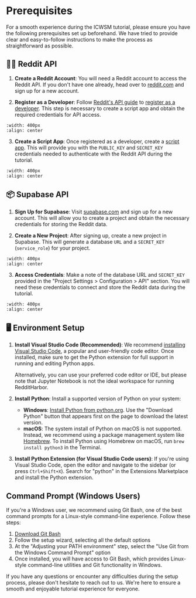 # Prerequisites

For a smooth experience during the ICWSM tutorial, please ensure you have the following prerequisites set up beforehand. We have tried to provide clear and easy-to-follow instructions to make the process as straightforward as possible. 

## 👨‍💻 Reddit API

1. **Create a Reddit Account**: You will need a Reddit account to access the Reddit API. If you don't have one already, head over to [reddit.com](https://www.reddit.com/) and sign up for a new account.

2. **Register as a Developer**: Follow [Reddit's API guide](https://www.reddit.com/wiki/api/) to [register as a developer](https://reddithelp.com/hc/en-us/requests/new?ticket_form_id=14868593862164). This step is necessary to create a script app and obtain the required credentials for API access.

```{image} ../images/reddit_register.png
:width: 400px
:align: center
```

3. **Create a Script App**: Once registered as a developer, create a [script app](https://old.reddit.com/prefs/apps/). This will provide you with the `PUBLIC_KEY` and `SECRET_KEY` credentials needed to authenticate with the Reddit API during the tutorial.

```{image} ../images/reddit_createapp.png
:width: 400px
:align: center
```

## 📦 Supabase API

1. **Sign Up for Supabase**: Visit [supabase.com](https://supabase.com/) and sign up for a new account. This will allow you to create a project and obtain the necessary credentials for storing the Reddit data.

2. **Create a New Project**: After signing up, create a new project in Supabase. This will generate a database `URL` and a `SECRET_KEY` (`service_role`) for your project.

```{image} ../images/supabase_createnewproject.png
:width: 400px
:align: center
```

3. **Access Credentials**: Make a note of the database URL and `SECRET_KEY` provided in the "Project Settings > Configuration > API" section. You will need these credentials to connect and store the Reddit data during the tutorial.

```{image} ../images/supabase_apikey.png
:width: 400px
:align: center
```

## 🖥️ Environment Setup

1. **Install Visual Studio Code (Recommended)**: We recommend [installing Visual Studio Code](https://code.visualstudio.com/download), a popular and user-friendly code editor. Once installed, make sure to get the Python extension for full support in running and editing Python apps.

   Alternatively, you can use your preferred code editor or IDE, but please note that Jupyter Notebook is not the ideal workspace for running RedditHarbor.

2. **Install Python**: Install a supported version of Python on your system:
   - **Windows**: [Install Python from python.org](https://www.python.org/downloads/). Use the "Download Python" button that appears first on the page to download the latest version.
   - **macOS**: The system install of Python on macOS is not supported. Instead, we recommend using a package management system like [Homebrew](https://brew.sh/). To install Python using Homebrew on macOS, run `brew install python3` in the Terminal.

3. **Install Python Extension (for Visual Studio Code users)**: If you're using Visual Studio Code, open the editor and navigate to the sidebar (or press `Ctrl+Shift+X`). Search for "python" in the Extensions Marketplace and install the Python extension.

## Command Prompt (Windows Users)

If you're a Windows user, we recommend using Git Bash, one of the best command prompts for a Linux-style command-line experience. Follow these steps:

1. [Download Git Bash](https://gitforwindows.org/)
2. Follow the setup wizard, selecting all the default options
3. At the "Adjusting your PATH environment" step, select the "Use Git from the Windows Command Prompt" option
4. Once installed, you will have access to Git Bash, which provides Linux-style command-line utilities and Git functionality in Windows.

If you have any questions or encounter any difficulties during the setup process, please don't hesitate to reach out to us. We're here to ensure a smooth and enjoyable tutorial experience for everyone.